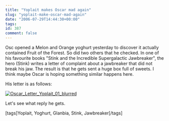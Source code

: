 ```yaml
---
title: "Yoplait makes Oscar mad again"
slug: "yoplait-make-oscar-mad-again"
date: "2006-07-29T14:44:30+00:00"
tags:
id: 387
comment: false
---
```


Osc opened a Melon and Orange yoghurt yesterday to discover it actually contained Fruit of the Forest. So did two others that he checked. In one of his favourite books "Stink and the Incredible Supergalactic Jawbreaker", the hero (Stink) writes a letter of complaint about a jawbreaker that did not break his jaw. The result is that he gets sent a huge box full of sweets. I think maybe Oscar is hoping something similar happens here. 

His letter is as follows:

[![Oscar_Letter_Yoplait_01_blurred](http://static.flickr.com/74/200981928_17acad1b9e.jpg)](http://www.flickr.com/photos/bandon1/200981928/ "Photo Sharing")

Let's see what reply he gets.

[tags]Yoplait, Yoghurt, Glanbia, Stink, Jawbreaker[/tags]
